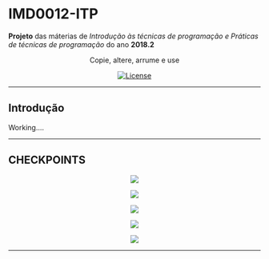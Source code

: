 # IMD0012-ITP
**Projeto** das máterias de *Introdução às técnicas de programação  e Práticas de técnicas de programação*  do ano **2018.2**              
     
<p align="center">
Copie, altere, arrume e use
</p>

<p align="center">
    <a href="https://github.com/filipegmedeiros/IMD0012-ITP_project/blob/master/LICENSE.md">
        <img src="https://img.shields.io/github/license/filipegmedeiros/github_django_ticket.svg?longCache=true&style=for-the-badge"
             alt="License" /></a>
</p>



-----------------------------------------------------------------------------------------------------------------------------

 ## Introdução
Working....

 
-----------------------------------------------------------------------------------------------------------------------------

## CHECKPOINTS

<p align="center">
    <a href="https://github.com/filipegmedeiros/IMD0012-ITP_project/releases/tag/Checkpoint01">
        <img src="https://img.shields.io/badge/Checkpoint%2001-Fail-red.svg?longCache=true&style=for-the-badge" /></a>
</p>
<p align="center">
    <a href="https://github.com/filipegmedeiros/IMD0012-ITP_project/releases/tag/Checkpoint01">
        <img src="https://img.shields.io/badge/Checkpoint%2002-Waiting-lightgrey.svg?longCache=true&style=for-the-badge
" /></a>
</p>
<p align="center">
    <a href="https://github.com/filipegmedeiros/IMD0012-ITP_project/releases/tag/Checkpoint01">
        <img src="https://img.shields.io/badge/Checkpoint%2003-Waiting-lightgrey.svg?longCache=true&style=for-the-badge
" /></a>
</p>
<p align="center">
    <a href="https://github.com/filipegmedeiros/IMD0012-ITP_project/releases/tag/Checkpoint01">
        <img src="https://img.shields.io/badge/Checkpoint%2004-Waiting-lightgrey.svg?longCache=true&style=for-the-badge
" /></a>
</p>
<p align="center">
    <a href="https://github.com/filipegmedeiros/IMD0012-ITP_project/releases/tag/Checkpoint01">
        <img src="https://img.shields.io/badge/Checkpoint%2005-Waiting-lightgrey.svg?longCache=true&style=for-the-badge
" /></a>
</p>


-----------------------------------------------------------------------------------------------------------------------------
 
 



